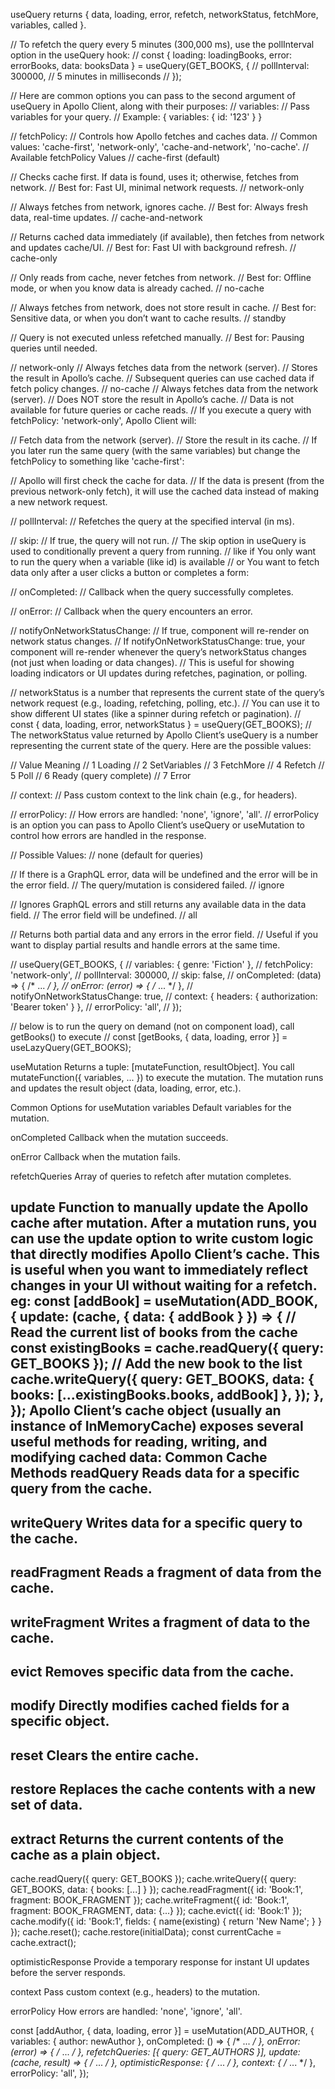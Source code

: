 useQuery returns { data, loading, error, refetch, networkStatus, fetchMore, variables, called }.

  // To refetch the query every 5 minutes (300,000 ms), use the pollInterval option in the useQuery hook:
// const { loading: loadingBooks, error: errorBooks, data: booksData } = useQuery(GET_BOOKS, {
//   pollInterval: 300000, // 5 minutes in milliseconds
// });

// Here are common options you can pass to the second argument of useQuery in Apollo Client, along with their purposes:
// variables:
// Pass variables for your query.
// Example: { variables: { id: '123' } }

// fetchPolicy:
// Controls how Apollo fetches and caches data.
// Common values: 'cache-first', 'network-only', 'cache-and-network', 'no-cache'.
// Available fetchPolicy Values
// cache-first (default)

// Checks cache first. If data is found, uses it; otherwise, fetches from network.
// Best for: Fast UI, minimal network requests.
// network-only

// Always fetches from network, ignores cache.
// Best for: Always fresh data, real-time updates.
// cache-and-network

// Returns cached data immediately (if available), then fetches from network and updates cache/UI.
// Best for: Fast UI with background refresh.
// cache-only

// Only reads from cache, never fetches from network.
// Best for: Offline mode, or when you know data is already cached.
// no-cache

// Always fetches from network, does not store result in cache.
// Best for: Sensitive data, or when you don’t want to cache results.
// standby

// Query is not executed unless refetched manually.
// Best for: Pausing queries until needed.

// network-only
// Always fetches data from the network (server).
// Stores the result in Apollo’s cache.
// Subsequent queries can use cached data if fetch policy changes.
// no-cache
// Always fetches data from the network (server).
// Does NOT store the result in Apollo’s cache.
// Data is not available for future queries or cache reads.
// If you execute a query with fetchPolicy: 'network-only', Apollo Client will:

// Fetch data from the network (server).
// Store the result in its cache.
// If you later run the same query (with the same variables) but change the fetchPolicy to something like 'cache-first':

// Apollo will first check the cache for data.
// If the data is present (from the previous network-only fetch), it will use the cached data instead of making a new network request.


// pollInterval:
// Refetches the query at the specified interval (in ms).

// skip:
// If true, the query will not run.
// The skip option in useQuery is used to conditionally prevent a query from running.
// like if You only want to run the query when a variable (like id) is available
// or You want to fetch data only after a user clicks a button or completes a form:

// onCompleted:
// Callback when the query successfully completes.

// onError:
// Callback when the query encounters an error.

// notifyOnNetworkStatusChange:
// If true, component will re-render on network status changes.
// If notifyOnNetworkStatusChange: true, your component will re-render whenever the query’s networkStatus changes (not just when loading or data changes).
// This is useful for showing loading indicators or UI updates during refetches, pagination, or polling.

// networkStatus is a number that represents the current state of the query’s network request (e.g., loading, refetching, polling, etc.).
// You can use it to show different UI states (like a spinner during refetch or pagination).
// const { data, loading, error, networkStatus } = useQuery(GET_BOOKS);
// The networkStatus value returned by Apollo Client’s useQuery is a number representing the current state of the query. Here are the possible values:

// Value	Meaning
// 1	Loading
// 2	SetVariables
// 3	FetchMore
// 4	Refetch
// 5	Poll
// 6	Ready (query complete)
// 7	Error

// context:
// Pass custom context to the link chain (e.g., for headers).

// errorPolicy:
// How errors are handled: 'none', 'ignore', 'all'.
// errorPolicy is an option you can pass to Apollo Client’s useQuery or useMutation to control how errors are handled in the response.

// Possible Values:
// none (default for queries)

// If there is a GraphQL error, data will be undefined and the error will be in the error field.
// The query/mutation is considered failed.
// ignore

// Ignores GraphQL errors and still returns any available data in the data field.
// The error field will be undefined.
// all

// Returns both partial data and any errors in the error field.
// Useful if you want to display partial results and handle errors at the same time.

// useQuery(GET_BOOKS, {
//   variables: { genre: 'Fiction' },
//   fetchPolicy: 'network-only',
//   pollInterval: 300000,
//   skip: false,
//   onCompleted: (data) => { /* ... */ },
//   onError: (error) => { /* ... */ },
//   notifyOnNetworkStatusChange: true,
//   context: { headers: { authorization: 'Bearer token' } },
//   errorPolicy: 'all',
// });



  // below is to run the query on demand (not on component load), call getBooks() to execute
  // const [getBooks, { data, loading, error }] = useLazyQuery(GET_BOOKS);











useMutation Returns a tuple: [mutateFunction, resultObject].
You call mutateFunction({ variables, ... }) to execute the mutation.
The mutation runs and updates the result object (data, loading, error, etc.).




Common Options for useMutation
variables
Default variables for the mutation.

onCompleted
Callback when the mutation succeeds.

onError
Callback when the mutation fails.

refetchQueries
Array of queries to refetch after mutation completes.

update
Function to manually update the Apollo cache after mutation.
After a mutation runs, you can use the update option to write custom logic that directly modifies Apollo Client’s cache.
This is useful when you want to immediately reflect changes in your UI without waiting for a refetch.
eg:
const [addBook] = useMutation(ADD_BOOK, {
  update: (cache, { data: { addBook } }) => {
    // Read the current list of books from the cache
    const existingBooks = cache.readQuery({ query: GET_BOOKS });
    // Add the new book to the list
    cache.writeQuery({
      query: GET_BOOKS,
      data: { books: [...existingBooks.books, addBook] },
    });
  },
});
Apollo Client’s cache object (usually an instance of InMemoryCache) exposes several useful methods for reading, writing, and modifying cached data:
Common Cache Methods
readQuery
Reads data for a specific query from the cache.
-----------------------------------------------
writeQuery
Writes data for a specific query to the cache.
-----------------------------------------------
readFragment
Reads a fragment of data from the cache.
-----------------------------------------------
writeFragment
Writes a fragment of data to the cache.
-----------------------------------------------
evict
Removes specific data from the cache.
-----------------------------------------------
modify
Directly modifies cached fields for a specific object.
-----------------------------------------------
reset
Clears the entire cache.
-----------------------------------------------
restore
Replaces the cache contents with a new set of data.
-----------------------------------------------
extract
Returns the current contents of the cache as a plain object.
-----------------------------------------------
cache.readQuery({ query: GET_BOOKS });
cache.writeQuery({ query: GET_BOOKS, data: { books: [...] } });
cache.readFragment({ id: 'Book:1', fragment: BOOK_FRAGMENT });
cache.writeFragment({ id: 'Book:1', fragment: BOOK_FRAGMENT, data: {...} });
cache.evict({ id: 'Book:1' });
cache.modify({ id: 'Book:1', fields: { name(existing) { return 'New Name'; } } });
cache.reset();
cache.restore(initialData);
const currentCache = cache.extract();




optimisticResponse
Provide a temporary response for instant UI updates before the server responds.

context
Pass custom context (e.g., headers) to the mutation.

errorPolicy
How errors are handled: 'none', 'ignore', 'all'.


const [addAuthor, { data, loading, error }] = useMutation(ADD_AUTHOR, {
  variables: { author: newAuthor },
  onCompleted: () => { /* ... */ },
  onError: (error) => { /* ... */ },
  refetchQueries: [{ query: GET_AUTHORS }],
  update: (cache, result) => { /* ... */ },
  optimisticResponse: { /* ... */ },
  context: { /* ... */ },
  errorPolicy: 'all',
});


